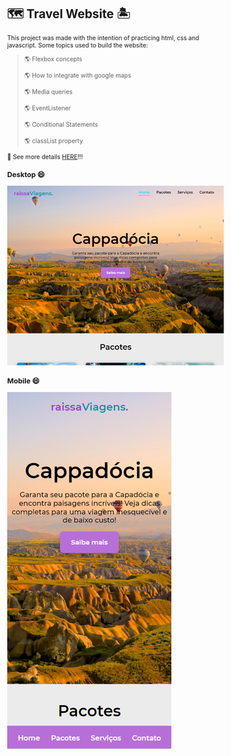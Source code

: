 # :world_map: Travel Website :desert_island:

This project was made with the intention of practicing html, css and javascript.
Some topics used to build the website:

> :earth_americas: Flexbox concepts
>
> :earth_americas: How to integrate with google maps
>
> :earth_americas: Media queries
> 
> :earth_americas: EventListener
> 
> :earth_americas: Conditional Statements
> 
> :earth_americas: classList property

:mag_right: See more details [HERE](https://raissamoreira.github.io/travel-website/)!!!

### Desktop :smile:
![Image Preview](https://github.com/RaissaMoreira/travel-website/blob/master/assets/image-desktop.PNG?raw=true)
### Mobile :smile:
![Image Preview](https://github.com/RaissaMoreira/travel-website/blob/master/assets/image-mobile.PNG?raw=true)
